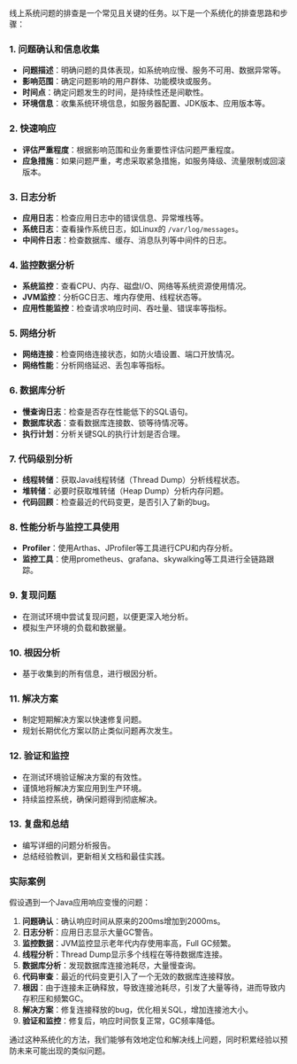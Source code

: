 线上系统问题的排查是一个常见且关键的任务。以下是一个系统化的排查思路和步骤：

### 1. 问题确认和信息收集
+ **问题描述**：明确问题的具体表现，如系统响应慢、服务不可用、数据异常等。
+ **影响范围**：确定问题影响的用户群体、功能模块或服务。
+ **时间点**：确定问题发生的时间，是持续性还是间歇性。
+ **环境信息**：收集系统环境信息，如服务器配置、JDK版本、应用版本等。

### 2. 快速响应
+ **评估严重程度**：根据影响范围和业务重要性评估问题严重程度。
+ **应急措施**：如果问题严重，考虑采取紧急措施，如服务降级、流量限制或回滚版本。

### 3. 日志分析
+ **应用日志**：检查应用日志中的错误信息、异常堆栈等。
+ **系统日志**：查看操作系统日志，如Linux的 `/var/log/messages`。
+ **中间件日志**：检查数据库、缓存、消息队列等中间件的日志。

### 4. 监控数据分析
+ **系统监控**：查看CPU、内存、磁盘I/O、网络等系统资源使用情况。
+ **JVM监控**：分析GC日志、堆内存使用、线程状态等。
+ **应用性能监控**：检查请求响应时间、吞吐量、错误率等指标。

### 5. 网络分析
+ **网络连接**：检查网络连接状态，如防火墙设置、端口开放情况。
+ **网络性能**：分析网络延迟、丢包率等指标。

### 6. 数据库分析
+ **慢查询日志**：检查是否存在性能低下的SQL语句。
+ **数据库状态**：查看数据库连接数、锁等待情况等。
+ **执行计划**：分析关键SQL的执行计划是否合理。

### 7. 代码级别分析
+ **线程转储**：获取Java线程转储（Thread Dump）分析线程状态。
+ **堆转储**：必要时获取堆转储（Heap Dump）分析内存问题。
+ **代码回顾**：检查最近的代码变更，是否引入了新的bug。

### 8. 性能分析与监控工具使用
+ **Profiler**：使用Arthas、JProfiler等工具进行CPU和内存分析。
+ **监控工具**：使用prometheus、grafana、skywalking等工具进行全链路跟踪。

### 9. 复现问题
+ 在测试环境中尝试复现问题，以便更深入地分析。
+ 模拟生产环境的负载和数据量。

### 10. 根因分析
+ 基于收集到的所有信息，进行根因分析。

### 11. 解决方案
+ 制定短期解决方案以快速修复问题。
+ 规划长期优化方案以防止类似问题再次发生。

### 12. 验证和监控
+ 在测试环境验证解决方案的有效性。
+ 谨慎地将解决方案应用到生产环境。
+ 持续监控系统，确保问题得到彻底解决。

### 13. 复盘和总结
+ 编写详细的问题分析报告。
+ 总结经验教训，更新相关文档和最佳实践。

### 实际案例
假设遇到一个Java应用响应变慢的问题：

1. **问题确认**：确认响应时间从原来的200ms增加到2000ms。
2. **日志分析**：应用日志显示大量GC警告。
3. **监控数据**：JVM监控显示老年代内存使用率高，Full GC频繁。
4. **线程分析**：Thread Dump显示多个线程在等待数据库连接。
5. **数据库分析**：发现数据库连接池耗尽，大量慢查询。
6. **代码审查**：最近的代码变更引入了一个无效的数据库连接释放。
7. **根因**：由于连接未正确释放，导致连接池耗尽，引发了大量等待，进而导致内存积压和频繁GC。
8. **解决方案**：修复连接释放的bug，优化相关SQL，增加连接池大小。
9. **验证和监控**：修复后，响应时间恢复正常，GC频率降低。

通过这种系统化的方法，我们能够有效地定位和解决线上问题，同时积累经验以预防未来可能出现的类似问题。

